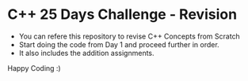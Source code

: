 # C++ 25 Days Challenge - Revision

- You can refere this repository to revise C++ Concepts from Scratch 
- Start doing the code from Day 1 and proceed further in order.
- It also includes the addition assignments.

Happy Coding :)
